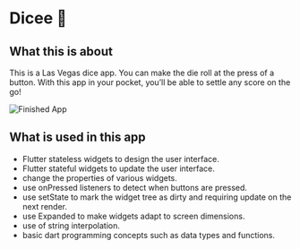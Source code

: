 


# Dicee 🎲



## What this is about

This is a Las Vegas dice app. You can make the die roll at the press of a button. With this app in your pocket, you’ll be able to settle any score on the go!

![Finished App](https://github.com/londonappbrewery/Images/blob/master/dicee-demo.gif)

## What is used in this app

- Flutter stateless widgets to design the user interface.
- Flutter stateful widgets to update the user interface.
- change the properties of various widgets.
- use onPressed listeners to detect when buttons are pressed.
- use setState to mark the widget tree as dirty and requiring update on the next render.
- use Expanded to make widgets adapt to screen dimensions.
- use of string interpolation.
- basic dart programming concepts such as data types and functions.


